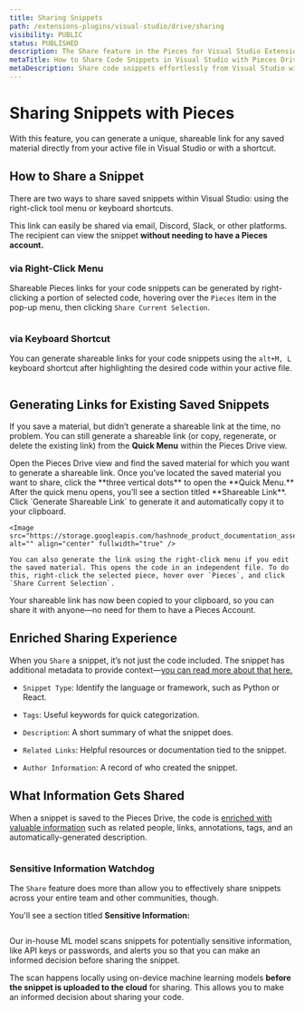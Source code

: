 ```yaml
---
title: Sharing Snippets
path: /extensions-plugins/visual-studio/drive/sharing
visibility: PUBLIC
status: PUBLISHED
description: The Share feature in the Pieces for Visual Studio Extension makes sharing your saved code snippets with colleagues, teams, or the wider development community easy.
metaTitle: How to Share Code Snippets in Visual Studio with Pieces Drive
metaDescription: Share code snippets effortlessly from Visual Studio with Pieces Drive, enabling seamless team collaboration.
---
```


# Sharing Snippets with Pieces

With this feature, you can generate a unique, shareable link for any saved material directly from your active file in Visual Studio or with a shortcut.

## How to Share a Snippet

There are two ways to share saved snippets within Visual Studio: using the right-click tool menu or keyboard shortcuts.

This link can easily be shared via email, Discord, Slack, or other platforms. The recipient can view the snippet **without needing to have a Pieces account.**

### via Right-Click Menu

Shareable Pieces links for your code snippets can be generated by right-clicking a portion of selected code, hovering over the `Pieces` item in the pop-up menu, then clicking `Share Current Selection`.

<Image src="https://storage.googleapis.com/hashnode_product_documentation_assets/visual_studio_extension_assets/using_snippets/sharing/share_current_selection.png" alt="" align="center" fullwidth="true" />

### via Keyboard Shortcut

You can generate shareable links for your code snippets using the `alt+M, L` keyboard shortcut after highlighting the desired code within your active file.

<Image src="https://storage.googleapis.com/hashnode_product_documentation_assets/visual_studio_extension_assets/using_snippets/sharing/generating_share_link_keybind.gif" alt="" align="center" fullwidth="true" />

## Generating Links for Existing Saved Snippets

If you save a material, but didn’t generate a shareable link at the time, no problem. You can still generate a shareable link (or copy, regenerate, or delete the existing link) from the **Quick Menu** within the Pieces Drive view.

<Steps>
  <Step title="Open the Pieces Drive View">
    Open the Pieces Drive view and find the saved material for which you want to generate a shareable link.
  </Step>

  <Step title="Launch the Quick Menu">
    Once you’ve located the saved material you want to share, click the **three vertical dots** to open the **Quick Menu.**
  </Step>

  <Step title="Generate the Shareable Link">
    After the quick menu opens, you’ll see a section titled **Shareable Link**. Click `Generate Shareable Link` to generate it and automatically copy it to your clipboard.

    <Image src="https://storage.googleapis.com/hashnode_product_documentation_assets/visual_studio_extension_assets/using_snippets/sharing/share_current_snippet_quick_menu.png" alt="" align="center" fullwidth="true" />

    You can also generate the link using the right-click menu if you edit the saved material. This opens the code in an independent file. To do this, right-click the selected piece, hover over `Pieces`, and click `Share Current Selection`.
  </Step>

  <Step title="Share the Saved Material">
    Your shareable link has now been copied to your clipboard, so you can share it with anyone—no need for them to have a Pieces Account.
  </Step>
</Steps>

## Enriched Sharing Experience

When you `Share` a snippet, it’s not just the code included. The snippet has additional metadata to provide context—[you can read more about that here.](/products/extensions-plugins/visual-studio/drive/save-snippets#whats-stored-when-you-save-a-snippet)

* `Snippet Type`: Identify the language or framework, such as Python or React.

* `Tags`: Useful keywords for quick categorization.

* `Description`: A short summary of what the snippet does.

* `Related Links`: Helpful resources or documentation tied to the snippet.

* `Author Information`: A record of who created the snippet.

<Image src="https://cdn.hashnode.com/res/hashnode/image/upload/v1731514684555/707b0769-5b68-448c-811b-a44d2414a10d.png?auto=compress,format&format=webp" alt="" align="left" fullwidth="true" />

## What Information Gets Shared

When a snippet is saved to the Pieces Drive, the code is [enriched with valuable information](/products/extensions-plugins/visual-studio/drive/save-snippets#whats-stored-when-you-save-a-snippet) such as related people, links, annotations, tags, and an automatically-generated description.

<Image src="https://storage.googleapis.com/hashnode_product_documentation_assets/visual_studio_extension_assets/using_snippets/using_snippets_MAIN/shared_snippet_in_browser.png" alt="" align="middle" fullwidth="true" />

### Sensitive Information Watchdog

The `Share` feature does more than allow you to effectively share snippets across your entire team and other communities, though.

You'll see a section titled **Sensitive Information:**

<Image src="https://cdn.hashnode.com/res/hashnode/image/upload/v1732743695009/a44bf8b1-67b7-4db0-a6af-87798c8df9ed.png" alt="" align="center" fullwidth="true" />

Our in-house ML model scans snippets for potentially sensitive information, like API keys or passwords, and alerts you so that you can make an informed decision before sharing the snippet.  

The scan happens locally using on-device machine learning models **before the snippet is uploaded to the cloud** for sharing. This allows you to make an informed decision about sharing your code.